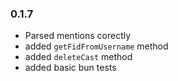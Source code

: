 ### 0.1.7

- Parsed mentions corectly
- added `getFidFromUsername` method
- added `deleteCast` method
- added basic bun tests
